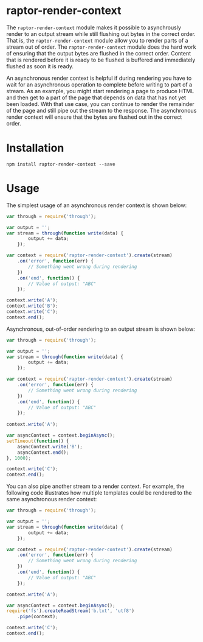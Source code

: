 raptor-render-context
=====================
The `raptor-render-context` module makes it possible to asynchrously render to an output stream while still flushing out bytes in the correct order. That is, the `raptor-render-context` module allow you to render parts of a stream out of order. The `raptor-render-context` module does the hard work of ensuring that the output bytes are flushed in the correct order. Content that is rendered before it is ready to be flushed is buffered and immediately flushed as soon it is ready.

An asynchronous render context is helpful if during rendering you have to wait for an asynchronous operation to complete before writing to part of a stream. As an example, you might start rendering a page to produce HTML and then get to a part of the page that depends on data that has not yet been loaded. With that use case, you can continue to render the remainder of the page and still pipe out the stream to the response. The asynchronous render context will ensure that the bytes are flushed out in the correct order.

# Installation

```
npm install raptor-render-context --save
```

# Usage

The simplest usage of an asynchronous render context is shown below:

```javascript
var through = require('through');

var output = '';
var stream = through(function write(data) {
        output += data;
    });

var context = require('raptor-render-context').create(stream)
    .on('error', function(err) {
        // Something went wrong during rendering
    })
    .on('end', function() {
        // Value of output: "ABC"
    });

context.write('A');
context.write('B');
context.write('C');
context.end();
```

Asynchronous, out-of-order rendering to an output stream is shown below:

```javascript
var through = require('through');

var output = '';
var stream = through(function write(data) {
        output += data;
    });

var context = require('raptor-render-context').create(stream)
    .on('error', function(err) {
        // Something went wrong during rendering
    })
    .on('end', function() {
        // Value of output: "ABC"
    });
    
context.write('A');

var asyncContext = context.beginAsync();
setTimeout(function() {
    asyncContext.write('B');
    asyncContext.end();
}, 1000);

context.write('C');
context.end();
```

You can also pipe another stream to a render context. For example, the following code illustrates how multiple templates could be rendered to the same asynchronous render context:

```javascript
var through = require('through');

var output = '';
var stream = through(function write(data) {
        output += data;
    });

var context = require('raptor-render-context').create(stream)
    .on('error', function(err) {
        // Something went wrong during rendering
    })
    .on('end', function() {
        // Value of output: "ABC"
    });

context.write('A');

var asyncContext = context.beginAsync();
require('fs').createReadStream('b.txt', 'utf8')
    .pipe(context);

context.write('C');
context.end();
```